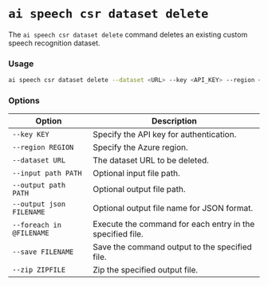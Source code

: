 # `ai speech csr dataset delete`

The `ai speech csr dataset delete` command deletes an existing custom speech recognition dataset.

### Usage

``` bash title="Delete a Custom Speech Recognition Dataset"
ai speech csr dataset delete --dataset <URL> --key <API_KEY> --region <REGION>
```

### Options

| Option                 | Description                                                   |
|------------------------|---------------------------------------------------------------|
| `--key KEY`              | Specify the API key for authentication.                       |
| `--region REGION`        | Specify the Azure region.                                     |
| `--dataset URL`          | The dataset URL to be deleted.                                |
| `--input path PATH`      | Optional input file path.                                     |
| `--output path PATH`     | Optional output file path.                                    |
| `--output json FILENAME` | Optional output file name for JSON format.                    |
| `--foreach in @FILENAME` | Execute the command for each entry in the specified file.     |
| `--save FILENAME`        | Save the command output to the specified file.                |
| `--zip ZIPFILE`          | Zip the specified output file.                                |
